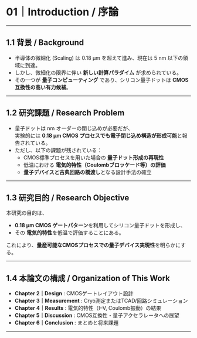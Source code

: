 # 01｜Introduction / 序論

---

## 1.1 背景 / Background
- 半導体の微細化 (Scaling) は 0.18 µm を超えて進み、現在は 5 nm 以下の領域に到達。  
- しかし、微細化の限界に伴い **新しい計算パラダイム** が求められている。  
- その一つが **量子コンピューティング** であり、シリコン量子ドットは **CMOS互換性の高い有力候補**。  

---

## 1.2 研究課題 / Research Problem
- 量子ドットは nm オーダーの閉じ込めが必要だが、  
  実験的には **0.18 µm CMOS プロセスでも電子閉じ込め構造が形成可能**と報告されている。  
- ただし、以下の課題が残されている：  
  - CMOS標準プロセスを用いた場合の **量子ドット形成の再現性**  
  - 低温における **電気的特性（Coulombブロッケード等）の評価**  
  - **量子デバイスと古典回路の橋渡し**となる設計手法の確立  

---

## 1.3 研究目的 / Research Objective
本研究の目的は、  
- **0.18 µm CMOS ゲートパターン**を利用してシリコン量子ドットを形成し、  
- その **電気的特性**を低温で評価することにある。  

これにより、**量産可能なCMOSプロセスでの量子デバイス実現性**を明らかにする。  

---

## 1.4 本論文の構成 / Organization of This Work
- **Chapter 2｜Design** : CMOSゲートレイアウト設計  
- **Chapter 3｜Measurement** : Cryo測定またはTCAD/回路シミュレーション  
- **Chapter 4｜Results** : 電気的特性（I–V, Coulomb振動）の結果  
- **Chapter 5｜Discussion** : CMOS互換性・量子アクセラレータへの展望  
- **Chapter 6｜Conclusion** : まとめと将来課題  

---
